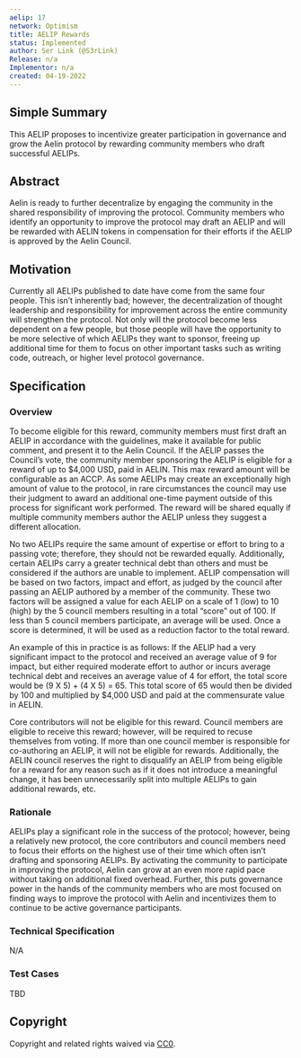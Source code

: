 ```yaml
---
aelip: 17
network: Optimism
title: AELIP Rewards
status: Implemented
author: Ser Link (@S3rLink)
Release: n/a
Implementor: n/a
created: 04-19-2022
---
```


## Simple Summary

<!--"If you can't explain it simply, you don't understand it well enough." Simply describe the outcome the proposed changes intends to achieve. This should be non-technical and accessible to a casual community member.-->

This AELIP proposes to incentivize greater participation in governance and grow the Aelin protocol by rewarding community members who draft successful AELIPs.

## Abstract

<!--A short (~200 word) description of the proposed change, the abstract should clearly describe the proposed change. This is what *will* be done if the AELIP is implemented, not *why* it should be done or *how* it will be done. If the AELIP proposes deploying a new contract, write, "we propose to deploy a new contract that will do x".-->

Aelin is ready to further decentralize by engaging the community in the shared responsibility of improving the protocol. Community members who identify an opportunity to improve the protocol may draft an AELIP and will be rewarded with AELIN tokens in compensation for their efforts if the AELIP is approved by the Aelin Council.

## Motivation

<!--This is the problem statement. This is the *why* of the AELIP. It should clearly explain *why* the current state of the protocol is inadequate.  It is critical that you explain *why* the change is needed, if the AELIP proposes changing how something is calculated, you must address *why* the current calculation is inaccurate or wrong. This is not the place to describe how the AELIP will address the issue!-->

Currently all AELIPs published to date have come from the same four people. This isn’t inherently bad; however, the decentralization of thought leadership and responsibility for improvement across the entire community will strengthen the protocol. Not only will the protocol become less dependent on a few people, but those people will have the opportunity to be more selective of which AELIPs they want to sponsor, freeing up additional time for them to focus on other important tasks such as writing code, outreach, or higher level protocol governance.

## Specification

### Overview

<!--This is a high-level overview of *how* the AELIP will solve the problem. The overview should clearly describe how the new feature will be implemented.-->

To become eligible for this reward, community members must first draft an AELIP in accordance with the guidelines, make it available for public comment, and present it to the Aelin Council. If the AELIP passes the Council’s vote, the community member sponsoring the AELIP is eligible for a reward of up to $4,000 USD, paid in AELIN. This max reward amount will be configurable as an ACCP. As some AELIPs may create an exceptionally high amount of value to the protocol, in rare circumstances the council may use their judgment to award an additional one-time payment outside of this process for significant work performed. The reward will be shared equally if multiple community members author the AELIP unless they suggest a different allocation.

No two AELIPs require the same amount of expertise or effort to bring to a passing vote; therefore, they should not be rewarded equally. Additionally, certain AELIPs carry a greater technical debt than others and must be considered if the authors are unable to implement. AELIP compensation will be based on two factors, impact and effort, as judged by the council after passing an AELIP authored by a member of the community. These two factors will be assigned a value for each AELIP on a scale of 1 (low) to 10 (high) by the 5 council members resulting in a total “score” out of 100. If less than 5 council members participate, an average will be used. Once a score is determined, it will be used as a reduction factor to the total reward.

An example of this in practice is as follows: If the AELIP had a very significant impact to the protocol and received an average value of 9 for impact, but either required moderate effort to author or incurs average technical debt and receives an average value of 4 for effort, the total score would be (9 X 5) + (4 X 5) = 65. This total score of 65 would then be divided by 100 and multiplied by $4,000 USD and paid at the commensurate value in AELIN.

Core contributors will not be eligible for this reward. Council members are eligible to receive this reward; however, will be required to recuse themselves from voting. If more than one council member is responsible for co-authoring an AELIP, it will not be eligible for rewards. Additionally, the AELIN council reserves the right to disqualify an AELIP from being eligible for a reward for any reason such as if it does not introduce a meaningful change, it has been unnecessarily split into multiple AELIPs to gain additional rewards, etc.

### Rationale

<!--This is where you explain the reasoning behind how you propose to solve the problem. Why did you propose to implement the change in this way, what were the considerations and trade-offs. The rationale fleshes out what motivated the design and why particular design decisions were made. It should describe alternate designs that were considered and related work. The rationale may also provide evidence of consensus within the community, and should discuss important objections or concerns raised during discussion.-->

AELIPs play a significant role in the success of the protocol; however, being a relatively new protocol, the core contributors and council members need to focus their efforts on the highest use of their time which often isn’t drafting and sponsoring AELIPs. By activating the community to participate in improving the protocol, Aelin can grow at an even more rapid pace without taking on additional fixed overhead. Further, this puts governance power in the hands of the community members who are most focused on finding ways to improve the protocol with Aelin and incentivizes them to continue to be active governance participants.

### Technical Specification

<!--The technical specification should outline the public API of the changes proposed. That is, changes to any of the interfaces Synthetix currently exposes or the creations of new ones.-->

N/A

### Test Cases

<!--Test cases for an implementation are mandatory for AELIPs but can be included with the implementation..-->

TBD

## Copyright

Copyright and related rights waived via [CC0](https://creativecommons.org/publicdomain/zero/1.0/).
